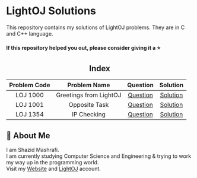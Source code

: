 # LightOJ Solutions

This repository contains my solutions of LightOJ problems. They are in C and C++ language.  

#### If this repository helped you out, please consider giving it a :star:

<div align="center">

## Index

| Problem Code    |  Problem Name  |  Question    |  Solution |
| :-------------: | :------------: | :----------: | :--------:|
| LOJ 1000 | Greetings from LightOJ | [Question](https://lightoj.com/problem/greetings-from-lightoj) | [Solution](https://github.com/ShazidMashrafi/LightOJ-Solutions/tree/master/Code/LOJ%201000%20Greetings%20from%20LightOJ)
| LOJ 1001 | Opposite Task | [Question](https://lightoj.com/problem/opposite-task) | [Solution](https://github.com/ShazidMashrafi/LightOJ-Solutions/tree/master/Code/LOJ%201001%20Opposite%20Task)
| LOJ 1354 | IP Checking | [Question](https://lightoj.com/problem/ip-checking) | [Solution](https://github.com/ShazidMashrafi/LightOJ-Solutions/tree/master/Code/LOJ%201354%20IP%20Checking)

</div>

## 🚀 About Me

I am Shazid Mashrafi.  
I am currently studying Computer Science and Engineering & trying to work my way up in the programming world.     
Visit my [Website](https://shazidmashrafi.com) and [LightOJ](https://lightoj.com/user/shazidmashrafi) account.  